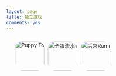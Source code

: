 ```yaml
---
layout: page
title: 独立游戏
comments: yes
---
```


<head>
	<meta http-equiv="Content-Type" content="text/html; charset=gb2312" />
	<style>
	 	li.icon {
		list-style:none;
		float:left;
		width: 90px;
		}
		img.iconimg {
		width:80px;
		height:80px;
		border-radius:20px;
		}
		div.apps {
		overflow:hidden;
		white-space:nowrap;
		}
		</style>
</head>
<div class = "apps">
    <ul>
    <li class = "icon">
        <a title="Puppy Touch (iPhone / iPad)" href="https://www.douban.com/app/26785727/"><img class = "iconimg" alt="Puppy Touch (iPhone / iPad)" src="https://img3.doubanio.com/mpic/s29045700.jpg" width="80"></a>
    </li>
    <li class = "icon">
        <a title="全蛋流水线 (iPhone / iPad)" href="https://www.douban.com/app/26574309/"><img class = "iconimg" alt="全蛋流水线 (iPhone / iPad)" src="https://img3.doubanio.com/mpic/s28258181.jpg" width="80"></a>
    </li>
    <li class ="icon">
        <a title="后宫Run (iPhone / iPad)" href="https://www.douban.com/app/26574310/"><img class = "iconimg" alt="后宫Run (iPhone / iPad)" src="https://img5.doubanio.com/mpic/s28747746.jpg" width="80"></a>
    </li>
    </ul>
</div>